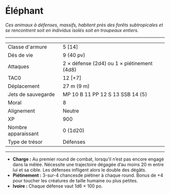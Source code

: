 # Éléphant


*Ces animaux à défenses, massifs, habitent près des forêts subtropicales
et se rencontrent soit en individus isolés soit en troupeaux entiers.*

-----

|                     |                                            |
| ------------------- | ------------------------------------------ |
| Classe d'armure     | 5 \[14\]                                   |
| Dés de vie          | 9 (40 pv)                                  |
| Attaques            | 2 × défense (2d4) ou 1 × piétinement (4d8) |
| TAC0                | 12 \[+7\]                                  |
| Déplacement         | 27 m (9 m)                                 |
| Jets de sauvegarde  | MP 10 B 11 PP 12 S 13 SSB 14 (5)           |
| Moral               | 8                                          |
| Alignement          | Neutre                                     |
| XP                  | 900                                        |
| Nombre apparaissant | 0 (1d20)                                   |
| Type de trésor      | Défenses                                   |

-----

  - **Charge :** Au premier round de combat, lorsqu’il n’est pas encore
    engagé dans la mêlée. Nécessite une trajectoire dégagée d’au moins
    20 m entre lui et sa cible. Les défenses infligent alors le double
    des dégâts.
  - **Piétinement :** 3-sur-4 chancesde piétiner à chaque round. Bonus
    de +4 pour toucher les créatures de taille humaine ou plus petites.
  - **Ivoire :** Chaque défense vaut 1d6 × 100 po.